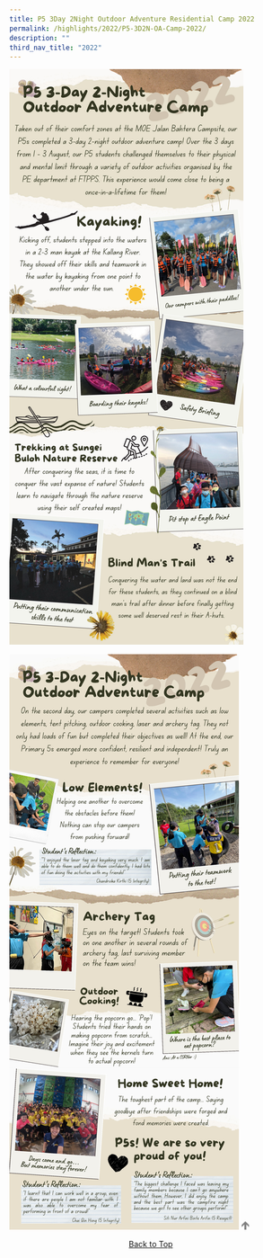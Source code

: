 ```yaml
---
title: P5 3Day 2Night Outdoor Adventure Residential Camp 2022
permalink: /highlights/2022/P5-3D2N-OA-Camp-2022/
description: ""
third_nav_title: "2022"
---
```

![](/images/Highlights/2022/P5%203D2N%20OA%20Camp/P5%203-Day%202-Night%20OA%20Camp_website_Page_1_resize.jpg)

![](/images/Highlights/2022/P5%203D2N%20OA%20Camp/P5%203-Day%202-Night%20OA%20Camp_website_Page_2.jpg)
<a href="/P5-3D2N-OA-Camp-2022#lo_main">
	 <img src="/images/arrow-up.png" style="width:3%" align="centre"/> 
	<p align="center">
	Back to Top
	</p>
</a>